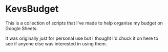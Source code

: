# KevsBudget

This is a collection of scripts that I've made to help organise my budget on Google Sheets.

It was originally just for personal use but I thought I'd chuck it on here to see if anyone else was interested in using them.
